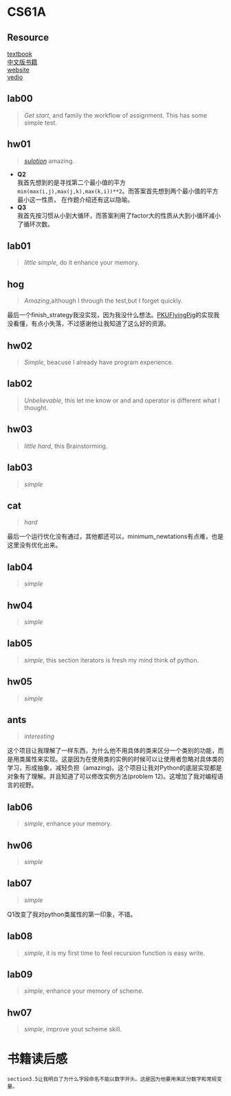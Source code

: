 # CS61A
## Resource
[textbook](https://www.composingprograms.com/)\
[中文版书籍](https://composingprograms.netlify.app/)\
[website](https://cs61a.org/)\
[vedio](https://www.bilibili.com/video/BV1sy411z7nA/?spm_id_from=333.337.search-card.all.click)
## lab00
>*Get start*, and family the workflow of assignment. This has some simple test.
## hw01
> *[sulotion](https://www.bilibili.com/video/BV1sy411z7nA/?spm_id_from=333.337.search-card.all.click)* amazing.
- **Q2**\
我首先想到的是寻找第二个最小值的平方`min(max(i,j),max(j,k),max(k,i))**2`。而答案首先想到两个最小值的平方最小这一性质，
在作题介绍还有这以隐喻。
- **Q3**\
我首先按习惯从小到大循环，而答案利用了factor大的性质从大到小循环减小了循环次数。
## lab01
> *little simple*, do it enhance your memory.
## hog
> *Amazing*,although I through the test,but I forget quickly.

最后一个finish_strategy我没实现，因为我没什么想法。[PKUFlyingPig](https://github.com/PKUFlyingPig/CS61A/blob/b6be9f79f8042e54c41a945d8675bf8694f57289/projects/hog/hog.py)的实现我没看懂，有点小失落，不过感谢他让我知道了这么好的资源。
## hw02
> *Simple*, beacuse I already have program experience.
## lab02
> *Unbelievable*, this let me know or and and operator is different what I thought.
## hw03
> *little hard*, this Brainstorming.
## lab03
> *simple*
## cat
> *hard*

最后一个运行优化没有通过，其他都还可以，minimum_newtations有点难，也是这里没有优化出来。
## lab04
> *simple*
## hw04
> *simple*
## lab05
> *simple*, this section iterators is fresh my mind think of python.
## hw05
> *simple*
## ants
> *interesting*

   这个项目让我理解了一样东西，为什么他不用具体的类来区分一个类别的功能，而是用类属性来实现。这是因为在使用类的实例的时候可以让使用者忽略对具体类的学习，形成抽象，减轻负担（amazing)。这个项目让我对Python的底层实现都是对象有了理解。并且知道了可以修改实例方法(problem 12)。这增加了我对编程语言的视野。
## lab06
> *simple*, enhance your memory.
## hw06
> *simple*
## lab07
> *simple*

  Q1改变了我对python类属性的第一印象，不错。
## lab08
> *simple*, it is my first time to feel recursion function is easy write.
## lab09
> *simple*, enhance your memory of scheme.
## hw07
> *simple*, improve yout scheme skill.

# 书籍读后感
    section3.5让我明白了为什么字段命名不能以数字开头。这是因为他要用来区分数字和常规变量。
